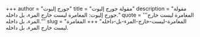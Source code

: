 +++
author = "جورج إليوت"
title = "مقولة جورج إليوت"
description = "مقولة جورج إليوت: المغامرة ليست خارج المرء، بل داخله."
quote = '''المغامرة ليست خارج المرء، بل داخله.'''
slug = "المغامرة-ليست-خارج-المرء-بل-داخله"
+++
المغامرة ليست خارج المرء، بل داخله.
